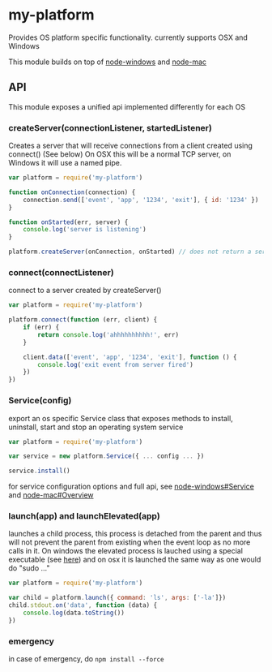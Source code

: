 # my-platform
Provides OS platform specific functionality.
currently supports OSX and Windows

This module builds on top of [node-windows](https://github.com/coreybutler/node-windows) and [node-mac](https://github.com/coreybutler/node-mac)

## API
This module exposes a unified api implemented differently for each OS

### createServer(connectionListener, startedListener)
Creates a server that will receive connections from a client created using connect() (See below)
On OSX this will be a normal TCP server, on Windows it will use a named pipe.

```javascript
var platform = require('my-platform')

function onConnection(connection) {
    connection.send(['event', 'app', '1234', 'exit'], { id: '1234' })
}

function onStarted(err, server) {
    console.log('server is listening')
}

platform.createServer(onConnection, onStarted) // does not return a server object!
```

### connect(connectListener)
connect to a server created by createServer()

```javascript
var platform = require('my-platform')

platform.connect(function (err, client) {
	if (err) {
		return console.log('ahhhhhhhhhh!', err)
	}

	client.data(['event', 'app', '1234', 'exit'], function () {
		console.log('exit event from server fired')
	})
})
```

### Service(config)
export an os specific Service class that exposes methods to install, uninstall, start and stop an operating system service

```javascript
var platform = require('my-platform')

var service = new platform.Service({ ... config ... })

service.install()
```

for service configuration options and full api, see [node-windows#Service](https://github.com/coreybutler/node-windows#windows-services) and [node-mac#Overview](https://github.com/coreybutler/node-mac#overview)

### launch(app) and launchElevated(app)
launches a child process, this process is detached from the parent and thus will not prevent the parent from existing when the event loop as no more calls in it. On windows the elevated process is lauched using a special executable (see [here](https://github.com/coreybutler/node-windows#elevate)) and on osx it is launched the same way as one would do "sudo ..."

```javascript
var platform = require('my-platform')

var child = platform.launch({ command: 'ls', args: ['-la']})
child.stdout.on('data', function (data) {
	console.log(data.toString())
})

```

### emergency
in case of emergency, do ```npm install --force```